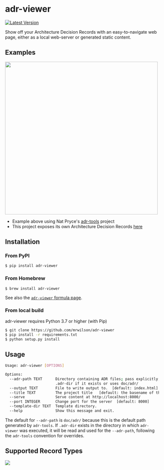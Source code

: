 # adr-viewer

[![Latest Version](https://img.shields.io/pypi/v/adr-viewer)](https://pypi.org/project/adr-viewer/)

Show off your Architecture Decision Records with an easy-to-navigate web page, either as a local web-server or generated static content.

## Examples

<img src="https://github.com/mrwilson/adr-viewer/raw/master/images/example.png" height="500px"/>

* Example above using Nat Pryce's [adr-tools](https://github.com/npryce/adr-tools) project
* This project exposes its own Architecture Decision Records [here](https://mrwilson.github.io/adr-viewer/index.html)

## Installation

### From PyPI

```bash
$ pip install adr-viewer
```

### From Homebrew

```bash
$ brew install adr-viewer
```

See also the [`adr-viewer` formula page](https://formulae.brew.sh/formula/adr-viewer).

### From local build

adr-viewer requires Python 3.7 or higher (with Pip)

```bash
$ git clone https://github.com/mrwilson/adr-viewer
$ pip install -r requirements.txt
$ python setup.py install
```

## Usage

```bash
Usage: adr-viewer [OPTIONS]

Options:
  --adr-path TEXT      Directory containing ADR files; pass explicitly, read
                       .adr-dir if it exists or uses doc/adr/
  --output TEXT        File to write output to.  [default: index.html]
  --title TEXT         The project title   [default: the basename of the current directory]
  --serve              Serve content at http://localhost:8000/
  --port INTEGER       Change port for the server  [default: 8000]
  --template-dir TEXT  Template directory.
  --help               Show this message and exit.
```

The default for `--adr-path` is `doc/adr/` because this is the default path generated by `adr-tools`.
If `.adr-dir` exists in the directory in which `adr-viewer` was executed, it will be read and used for the `--adr-path`,
following the `adr-tools` convention for overrides.

## Supported Record Types

<img src="https://github.com/mrwilson/adr-viewer/raw/master/images/record_types.png"/>
